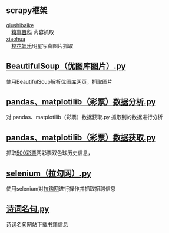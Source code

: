 ## scrapy框架
[qiushibaike](https://github.com/yzh112704/My_Python_Learn/tree/master/spider/qiushibaike)  
&emsp;[糗事百科](http://www.qiushibaike.com/text/) 内容抓取  
[xiaohua](https://github.com/yzh112704/My_Python_Learn/tree/master/spider/xiaohua)  
&emsp;[校花娱乐](http://www.521609.com/)明星写真图片抓取  
## [BeautifulSoup（优图库图片）.py](https://github.com/yzh112704/My_Python_Learn/blob/master/spider/BeautifulSoup%EF%BC%88%E4%BC%98%E5%9B%BE%E5%BA%93%E5%9B%BE%E7%89%87%EF%BC%89.py)
使用BeautifulSoup解析优图库网页，抓取图片
## [pandas、matplotilib（彩票）数据分析.py](https://github.com/yzh112704/My_Python_Learn/blob/master/spider/pandas%E3%80%81matplotilib%EF%BC%88%E5%BD%A9%E7%A5%A8%EF%BC%89%E6%95%B0%E6%8D%AE%E5%88%86%E6%9E%90.py)
对 pandas、matplotilib（彩票）数据获取.py 抓取到的数据进行分析
## [pandas、matplotilib（彩票）数据获取.py](https://github.com/yzh112704/My_Python_Learn/blob/master/spider/pandas%E3%80%81matplotilib%EF%BC%88%E5%BD%A9%E7%A5%A8%EF%BC%89%E6%95%B0%E6%8D%AE%E8%8E%B7%E5%8F%96.py)
抓取[500彩票](https://datachart.500.com)网彩票双色球历史信息，
## [selenium（拉勾网）.py](https://github.com/yzh112704/My_Python_Learn/blob/master/spider/selenium%EF%BC%88%E6%8B%89%E5%8B%BE%E7%BD%91%EF%BC%89.py)
使用selenium对[拉钩网](https://www.lagou.com)进行操作并抓取招聘信息
## [诗词名句.py](https://github.com/yzh112704/My_Python_Learn/blob/master/spider/%E8%AF%97%E8%AF%8D%E5%90%8D%E5%8F%A5.py)
[诗词名句](https://www.shicimingju.com/)网站下载书籍信息
